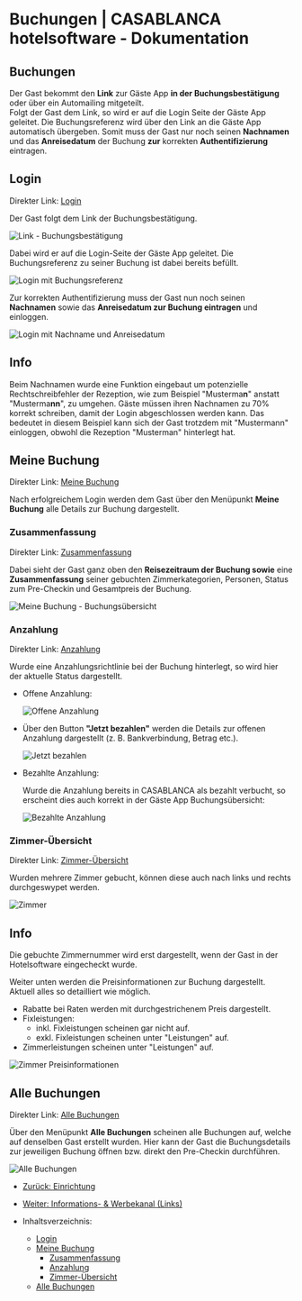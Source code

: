 # Buchungen | CASABLANCA hotelsoftware - Dokumentation

## Buchungen

Der Gast bekommt den **Link** zur Gäste App **in der Buchungsbestätigung** oder über ein Automailing mitgeteilt.  
Folgt der Gast dem Link, so wird er auf die Login Seite der Gäste App geleitet. Die Buchungsreferenz wird über den Link an die Gäste App automatisch übergeben. Somit muss der Gast nur noch seinen **Nachnamen** und das **Anreisedatum** der Buchung **zur** korrekten **Authentifizierung** eintragen.

## Login

Direkter Link: [Login](https://docs.casablanca.at/cloud/module/guestapp/bookings/#login "Direkter Link zu Login")

Der Gast folgt dem Link der Buchungsbestätigung.  

![Link - Buchungsbestätigung](https://docs.casablanca.at/assets/images/confirmation_link-5027b1d4b7ad5b14e43fe5b4ca0205da.png "Link - Buchungsbestätigung")

Dabei wird er auf die Login-Seite der Gäste App geleitet. Die Buchungsreferenz zu seiner Buchung ist dabei bereits befüllt.  

![Login mit Buchungsreferenz](https://docs.casablanca.at/assets/images/login_with_reference-b1f975f50bd143ed3bfebc9a32012768.png "Login mit Buchungsreferenz")

Zur korrekten Authentifizierung muss der Gast nun noch seinen **Nachnamen** sowie das **Anreisedatum zur Buchung eintragen** und einloggen.  

![Login mit Nachname und Anreisedatum](https://docs.casablanca.at/assets/images/login_with_name_arrival-a45cee22c399403766b47dcb193336df.png "Login mit Nachname und Anreisedatum")

## Info

Beim Nachnamen wurde eine Funktion eingebaut um potenzielle Rechtschreibfehler der Rezeption, wie zum Beispiel "Musterma**n**" anstatt "Musterma**nn**", zu umgehen. Gäste müssen ihren Nachnamen zu 70% korrekt schreiben, damit der Login abgeschlossen werden kann. Das bedeutet in diesem Beispiel kann sich der Gast trotzdem mit "Mustermann" einloggen, obwohl die Rezeption "Musterman" hinterlegt hat.

## Meine Buchung

Direkter Link: [Meine Buchung](https://docs.casablanca.at/cloud/module/guestapp/bookings/#meine-buchung "Direkter Link zu Meine Buchung")

Nach erfolgreichem Login werden dem Gast über den Menüpunkt **Meine Buchung** alle Details zur Buchung dargestellt.

### Zusammenfassung

Direkter Link: [Zusammenfassung](https://docs.casablanca.at/cloud/module/guestapp/bookings/#zusammenfassung "Direkter Link zu Zusammenfassung")

Dabei sieht der Gast ganz oben den **Reisezeitraum der Buchung sowie** eine **Zusammenfassung** seiner gebuchten Zimmerkategorien, Personen, Status zum Pre-Checkin und Gesamtpreis der Buchung.  

![Meine Buchung - Buchungsübersicht](https://docs.casablanca.at/assets/images/my_booking_summary-b6e1d221aee2cf0fcb0f68e394b12464.png "Meine Buchung - Büchungsübersicht")

### Anzahlung

Direkter Link: [Anzahlung](https://docs.casablanca.at/cloud/module/guestapp/bookings/#anzahlung "Direkter Link zu Anzahlung")

Wurde eine Anzahlungsrichtlinie bei der Buchung hinterlegt, so wird hier der aktuelle Status dargestellt.

* Offene Anzahlung:  

  ![Offene Anzahlung](https://docs.casablanca.at/assets/images/open_deposit-8d8d1d02b77c77f54990d19157d101fa.png "Offene Anzahlung")

* Über den Button **"Jetzt bezahlen"** werden die Details zur offenen Anzahlung dargestellt (z. B. Bankverbindung, Betrag etc.).  

  ![Jetzt bezahlen](https://docs.casablanca.at/assets/images/pay_deposit_overview-0ac8166f497b3cf56935ac1a15ed5c8e.png "Jetzt bezahlen")

* Bezahlte Anzahlung:  

  Wurde die Anzahlung bereits in CASABLANCA als bezahlt verbucht, so erscheint dies auch korrekt in der Gäste App Buchungsübersicht:  

  ![Bezahlte Anzahlung](https://docs.casablanca.at/assets/images/payed_deposit-e93bfcf6e0d877e6c83f45bce292b44c.png "Bezahlte Anzahlung")

### Zimmer-Übersicht

Direkter Link: [Zimmer-Übersicht](https://docs.casablanca.at/cloud/module/guestapp/bookings/#zimmer-übersicht "Direkter Link zu Zimmer-Übersicht")

Wurden mehrere Zimmer gebucht, können diese auch nach links und rechts durchgeswypet werden.  

![Zimmer](https://docs.casablanca.at/assets/images/rooms-19e346210699decac8988a34df145377.png "Zimmer")

## Info

Die gebuchte Zimmernummer wird erst dargestellt, wenn der Gast in der Hotelsoftware eingecheckt wurde.

Weiter unten werden die Preisinformationen zur Buchung dargestellt. Aktuell alles so detailliert wie möglich.

* Rabatte bei Raten werden mit durchgestrichenem Preis dargestellt.
* Fixleistungen:
  * inkl. Fixleistungen scheinen gar nicht auf.
  * exkl. Fixleistungen scheinen unter "Leistungen" auf.
* Zimmerleistungen scheinen unter "Leistungen" auf.  

![Zimmer Preisinformationen](https://docs.casablanca.at/assets/images/rooms_priceinfo-c1913beaa9b065f03c4fbb076b1e16ff.png "Zimmer Preisinformationen")

## Alle Buchungen

Direkter Link: [Alle Buchungen](https://docs.casablanca.at/cloud/module/guestapp/bookings/#alle-buchungen "Direkter Link zu Alle Buchungen")

Über den Menüpunkt **Alle Buchungen** scheinen alle Buchungen auf, welche auf denselben Gast erstellt wurden. Hier kann der Gast die Buchungsdetails zur jeweiligen Buchung öffnen bzw. direkt den Pre-Checkin durchführen.  

![Alle Buchungen](https://docs.casablanca.at/assets/images/all_bookings-ac4a307b9f16d1e47d7ac9a6444fb264.png "Alle Buchungen")

* [Zurück: Einrichtung](https://docs.casablanca.at/cloud/module/guestapp/installation)
* [Weiter: Informations- & Werbekanal (Links)](https://docs.casablanca.at/cloud/module/guestapp/info)

* Inhaltsverzeichnis:
  * [Login](#login)
  * [Meine Buchung](#meine-buchung)
    * [Zusammenfassung](#zusammenfassung)
    * [Anzahlung](#anzahlung)
    * [Zimmer-Übersicht](#zimmer-übersicht)
  * [Alle Buchungen](#alle-buchungen)